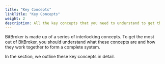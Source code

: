 ```yaml
---
title: "Key Concepts"
linkTitle: "Key Concepts"
weight: 2
description: All the key concepts that you need to understand to get the best out of BitBroker
---
```


BitBroker is made up of a series of interlocking concepts. To get the most out of BitBroker, you should understand what these concepts are and how they work together to form a complete system.

In the section, we outline these key concepts in detail.
